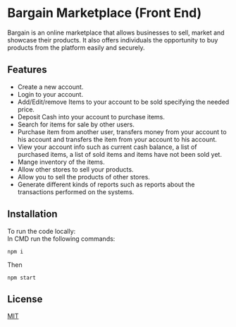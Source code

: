 # Bargain Marketplace (Front End)

Bargain is an online marketplace that allows businesses to sell, market and showcase their products. It also offers individuals the opportunity to buy products from the platform easily and securely.

## Features
* Create a new account.
* Login to your account.
* Add/Edit/remove Items to your account to be sold specifying the needed price.
* Deposit Cash into your account to purchase items.
* Search for items for sale by other users.
* Purchase item from another user, transfers money from your account to his account and transfers the item from your account to his account.
* View your account info such as current cash balance, a list of purchased items, a list of sold items and items have not been sold yet.
* Mange inventory of the items.
* Allow other stores to sell your products.
* Allow you to sell the products of other stores.
* Generate different kinds of reports such as reports about the transactions performed on the systems.

## Installation

To run the code locally:  
In CMD run the following commands:
```
npm i
```
Then 
```
npm start
```

## License
[MIT](https://choosealicense.com/licenses/mit/)
